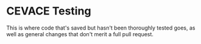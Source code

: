 # CEVACE Testing
This is where code that's saved but hasn't been thoroughly tested goes, as well as general changes that don't merit a full pull request.
